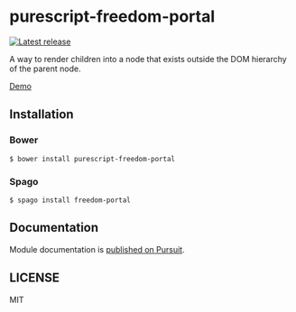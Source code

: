 # purescript-freedom-portal

[![Latest release](http://img.shields.io/github/release/purescript-freedom/purescript-freedom-portal.svg)](https://github.com/purescript-freedom/purescript-freedom-portal/releases)

A way to render children into a node that exists outside the DOM hierarchy of the parent node.

[Demo](https://purescript-freedom.github.io/purescript-freedom-portal/)

## Installation

### Bower

```
$ bower install purescript-freedom-portal
```

### Spago

```
$ spago install freedom-portal
```

## Documentation

Module documentation is [published on Pursuit](http://pursuit.purescript.org/packages/purescript-freedom-portal).

## LICENSE

MIT
